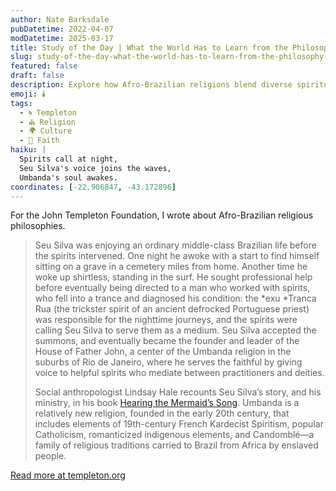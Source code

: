 ```yaml
---
author: Nate Barksdale
pubDatetime: 2022-04-07
modDatetime: 2025-03-17
title: Study of the Day | What the World Has to Learn from the Philosophy of Afro-Brazilian Religions
slug: study-of-the-day-what-the-world-has-to-learn-from-the-philosophy-of-afro-brazilian-religions
featured: false
draft: false
description: Explore how Afro-Brazilian religions blend diverse spiritual elements to address modern life’s complexities.
emoji: 🕯️
tags:
  - 🌀 Templeton
  - ⛪ Religion
  - 🌍 Culture
  - 🙏 Faith
haiku: |
  Spirits call at night,  
  Seu Silva's voice joins the waves,  
  Umbanda's soul awakes.
coordinates: [-22.906847, -43.172896]
---
```


For the John Templeton Foundation, I wrote about Afro-Brazilian religious philosophies.

> Seu Silva was enjoying an ordinary middle-class Brazilian life before the spirits intervened. One night he awoke with a start to find himself sitting on a grave in a cemetery miles from home. Another time he woke up shirtless, standing in the surf. He sought professional help before eventually being directed to a man who worked with spirits, who fell into a trance and diagnosed his condition: the *exu *Tranca Rua (the trickster spirit of an ancient defrocked Portuguese priest) was responsible for the nighttime journeys, and the spirits were calling Seu Silva to serve them as a medium. Seu Silva accepted the summons, and eventually became the founder and leader of the House of Father John, a center of the Umbanda religion in the suburbs of Rio de Janeiro, where he serves the faithful by giving voice to helpful spirits who mediate between practitioners and deities.
>
> Social anthropologist Lindsay Hale recounts Seu Silva’s story, and his ministry, in his book [Hearing the Mermaid’s Song](https://bookshop.org/books/hearing-the-mermaid-s-song-the-umbanda-religion-in-rio-de-janeiro/9780826347336). Umbanda is a relatively new religion, founded in the early 20th century, that includes elements of 19th-century French Kardecist Spiritism, popular Catholicism, romanticized indigenous elements, and Candomblé—a family of religious traditions carried to Brazil from Africa by enslaved people.

[Read more at templeton.org](https://www.templeton.org/news/what-the-world-has-to-learn-from-the-philosophy-of-afro-brazilian-religions)
